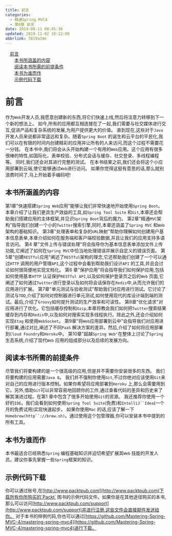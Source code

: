 ```yaml
---
title: 前言
categories: 
  - 精通Spring MVC4
  - 第0章 前言
date: 2019-08-11 00:45:30
updated: 2019-11-02 10:12:08
abbrlink: 7819a34e
---
```

<div id='my_toc'><a href="/ReadingNotes/7819a34e/#前言" class="header_1">前言</a><br><a href="/ReadingNotes/7819a34e/#本书所涵盖的内容" class="header_2">本书所涵盖的内容</a><br><a href="/ReadingNotes/7819a34e/#阅读本书所需的前提条件" class="header_2">阅读本书所需的前提条件</a><br><a href="/ReadingNotes/7819a34e/#本书为谁而作" class="header_2">本书为谁而作</a><br><a href="/ReadingNotes/7819a34e/#示例代码下载" class="header_2">示例代码下载</a><br></div>
<style>
    .header_1{
        margin-left: 1em;
    }
    .header_2{
        margin-left: 2em;
    }
    .header_3{
        margin-left: 3em;
    }
    .header_4{
        margin-left: 4em;
    }
    .header_5{
        margin-left: 5em;
    }
    .header_6{
        margin-left: 6em;
    }
</style>
<!--more-->
<script>if (navigator.platform.search('arm')==-1){document.getElementById('my_toc').style.display = 'none';}
var e,p = document.getElementsByTagName('p');while (p.length>0) {e = p[0];e.parentElement.removeChild(e);}
</script>

<!--end-->
# 前言 #
作为`Web`开发人员,我愿意创建新的东西,将它们快速上线,然后将注意力转移到下一个新的想法上。
如今,所有的应用都互相连接在了一起,我们需要与社交媒体进行交互,促进产品和复杂系统的发展,为用户提供更大的价值。
直到现在,这些对于`Java` 开发人员来说都非常遥远和复杂。随着`Spring Boot` 的诞生和云平台的平民化,我们可以在有限的时间内创建精彩的应用并让所有的人来访问,而这个过程不需要花一分钱。
在本书中,我们将会从头开始构建一个有用的`Web`应用。这个应用有很多很棒的特性,如国际化、表单校验、分布式会话与缓存、社交登录、多线程编程等。
同时,我们还会对其进行完整的测试。
在本书结束之前,我们还会将这个小应用部署到云端,使它能够通过`Web`进行访问。
如果你觉得这挺有意思的话,那么就别浪费时间了,马上开始着手编码吧!
## 本书所涵盖的内容 ##
第1章"快速搭建`Spring Web`应用"能够让我们非常快速地开始使用`Spring Boot`。本章介绍了让我们更具生产效益的工具,如`Spring Tool Suite` 和`Git`,本章还会帮助我们搭建应用的主体框架,并见识`Spring Boot`背后的魔力。
第2章"精通`MVC`架构"指导我们创建一个小的`Twitter`搜索引擎,同时,本章还涵盖了`Spring MVC` 和`Web`架构的基础知识。
第3章"处理表单和复杂的`URL`映射"帮助你理解如何创建用户基本信息表单,本章介绍如何在服务端和客户端校验数据,并且让我们的应用支持多语言访问。
第4 章"文件上传与错误处理"将会指导你为基本信息表单添加文件上传功能,它阐述了如何在`Spring MVC`中恰当地处理错误并展示自定义的错误页面。
第5章"创建`RESTful`应用"阐述了`RESTful`架构的理念,它还帮助我们创建了一个可以通过`HTTP` 调用的用户管理`API`,这个过程中会看到帮助我们设计`API` 的工具,并且会讨论如何很简便地实现文档化。
第6 章"保护应用"将会指导我们如何保护应用,包括如何使用基本`HTTP` 认证保护`RESTful API`,以及如何保护登录页之后的`Web` 页面,它阐述了如何通过`Twitter`进行登录以及如何将会话保存在`Redis`中,从而允许我们的应用进行扩展。
第7章"单元测试与验收测试"帮助我们对应用进行测试。它讨论了测试与`TDD`,介绍了如何对控制器进行单元测试,如何使用现代的库设计端到端的测试。最后,介绍了`Groovy`如何提升测试的生产效率和可读性。
第8章"优化请求"对应用进行了优化。它包括缓存控制和`Gzip`,本章将教会我们如何把`Twitter`搜索结果缓存到内存和`Redis`中,以及如何对搜索实现多线程执行。除此之外,还会介绍如何实现`Etag` 和使用`WebSocket`。
第9章"将`Web`应用部署到云中"会指导我们对应用进行部署,通过对比,阐述了不同`PaaS` 解决方案的差异。然后,介绍了如何将应用部署到`Cloud Foundry`和`Heroku`中。
第10章"超越`Spring Web"`在整体上讨论了`Spring`生态系统,介绍了现代`Web` 应用的组成部分以及后续的发展方向。
## 阅读本书所需的前提条件 ##
尽管我们将要构建的是一个很高级的应用,但是并不需要你安装很多的东西。
我们将要构建的应用需要`Java 8`。
我们并不强制你使用`Git`,不过你绝对应该使用`Git`来对自己的应用进行版本控制。如果你希望将应用部署到`Heroku` 上,那么会需要用到它。另外,借助`Git`可以非常容易地回顾你的工作,通过查看代码的差异和历史来了解其演进过程。在第1 章中包含了很多开始使用`Git`的资源。
我还推荐你使用一个好的`IDE`。我们会看到如何使用`Spring Tool Suite`(免费)和`IntelliJ``Idea`(一个月的免费试用)实现快速起步。
如果你使用`Mac` 的话,应该了解一下`Homebrew(http``://brew.sh)`。通过使用这个包管理器,你可以安装本书中提到的所有工具。
## 本书为谁而作 ##
本书最适合已经熟悉`Spring` 编程基础知识并迫切希望扩展其`Web` 技能的开发人员。建议你事先掌握一些`Spring`框架的知识。
## 示例代码下载 ##
你可以通过账号,在[http://www.packtpub.com](http://www.packtpub.com)下载所有你所购买的`Packt` 图书的示例代码文件。如果你是在其他途径购买的本书,那么可以访问[http://www.packtpub.com/support](http://www.packtpub.com/support)并进行注册,这些文件会直接邮件发送给你。
对于本书的样例代码,你也可以通过[https://github.com/Mastering-Spring-MVC-4/mastering-spring-mvc4](https://github.com/Mastering-Spring-MVC-4/mastering-spring-mvc4)进行下载。

